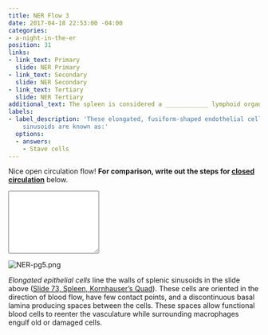 ```yaml
---
title: NER Flow 3
date: 2017-04-18 22:53:00 -04:00
categories:
- a-night-in-the-er
position: 31
links:
- link_text: Primary
  slide: NER Primary
- link_text: Secondary
  slide: NER Secondary
- link_text: Tertiary
  slide: NER Tertiary
additional_text: The spleen is considered a ____________ lymphoid organ.
labels:
- label_description: 'These elongated, fusiform-shaped endothelial cells of the splenic
    sinusoids are known as:'
  options:
  - answers:
    - Stave cells
---
```


Nice open circulation flow! <strong>For comparison, write out the steps for <u>closed circulation</u></strong> below.

<div class="form-group"><textarea class="form-control" rows="8"></textarea></div>

![NER-pg5.png](/uploads/NER-pg5.png)

*Elongated epithelial cells* line the walls of splenic sinusoids in the slide above ([Slide 73, Spleen, Kornhauser’s Quad](https://medsci.indiana.edu/histo/virtual/73_bl_5.html)). These cells are oriented in the direction of blood flow, have few contact points, and a discontinuous basal lamina producing spaces between the cells. These spaces allow functional blood cells to reenter the vasculature while surrounding macrophages engulf old or damaged cells.
